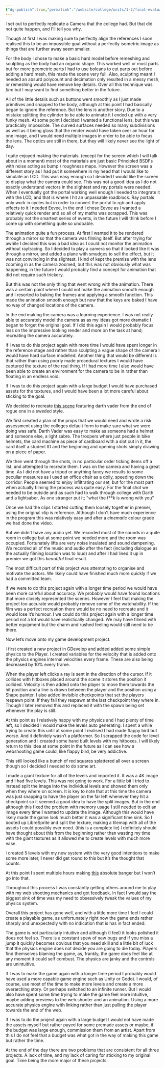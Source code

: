 ```yaml
---
{"dg-publish":true,"permalink":"/website/college/units/1-2/final-evaluation/"}
---
```


I set out to perfectly replicate a Camera that the college had. But that did not quite happen, and I'll tell you why.

Though at first I was making sure to perfectly align the references I soon realised this to be an impossible goal without a perfectly isometric image as things that are further away seem smaller.

For the body I chose to make a basic hard model before remeshing and sculpting as the body had an organic shape. This worked well or most parts but for more geometric parts I had to use boleans to cut parts out before adding a hard mesh, this made the scene very full. Also, sculpting meant I needed an absurd polycount and decimation only resulted in a messy mesh, or remeshing would have remove key details. Over all this technique was *fine* but I may want to find something better in the future.

All of the little details such as buttons went smoothly as I just made primitives and snapped to the body, although at this point I had basically began to ignore the reference. But the lens is another story. Due to a mistake splitting the cylinder to be able to animate it I ended up with a very funky mesh. At some point I decided I wanted a functional lens, but this was practically impossible. The curved surfaces needed so many subdivisions as well as it being glass that the render would have taken over an hour for one image, and I would need multiple images in order to be able to focus the lens. The optics are still in there, but they will likely never see the light of day.

I quite enjoyed making the materials. (except for the screen which I will talk about in a moment) most of the materials are just basic Principled BSDFs with noise acting as bump / roughness maps. However the screen was a different story as I had put it somewhere in my head that I would like to simulate an LCD. This was easy enough so I decided I would like the screen to display what the camera could see. This was not a good idea as I do not exactly understand vectors in the slightest and ray portals were needed. When I eventually got the portal working well enough I needed to integrate it with the LCD, and that is where I hit an unpassable roadblock. Ray portals only work in cycles but in order to convert the portal to rgb and apply effects to it I needed Eevee, In the end I chose Eevee as I wanted a relatively quick render and so all of my maths was scrapped. This was probably not the smartest series of events, in the future I will think before I come up with something quite so undoable.

The animation quite a fun process. At first I wanted it to be rendered through a mirror so that the camera was filming itself. But after trying for awhile I decided this was a bad idea as I could not monitor the animation without raytracing. So I decided to play a camera so that it looked like it was through a mirror, and added a plane with smudges to sell the effect, but it was not convincing in the slightest. I kind of kept the premise with the lens zooming in as the camera zoomed, but this was not obviously what was happening, in the future I would probably find a concept for animation that did not require such trickery.

But this was not the only thing that went wrong with the animation. There was a certain point where I could not make the animation smooth enough and I resorted to baking the frames and applying a smooth function. This made the animation smooth enough but now that the keys are baked I have no way of changed locations of the camera.

In the end making the camera was a learning experience. I was not really able to accurately model the camera as as my ideas got more dramatic I began to forget the original goal. If I did this again I would probably focus less on the impressive looking render and more on the task at hand; recreating the camera accurately.

If I was to do this project again with more time I would have spent longer in the reference stage and rather than sculpting a vague shape of the camera I would have hard surface modelled. Another thing that would be different is that rather than using poorly made procedural textures I would have captured the texture of the real thing. If I had more time I also would have been able to create an environment for the camera to be in rather than floating in an endless void.

If I was to do this project again with a large budget I would have purchased assets for the textures, and I would have been a lot more careful about sticking to the goal.

  

We decided to recreate [this scene](https://www.youtube.com/watch?v=wxL8bVJhXCM) featuring darth vader from the end of rogue one in a sweded style.

We first created a plan of the props that we would need and wrote a risk assessment using the colleges default form to make sure what we were doing was safe. Darth Vader was easy to make as someone had a helmet and someone else, a light sabre. The troopers where just people in bike helmets, the card machine as piece of cardboard with a slot cut in it, the card itself a student ID and the beginning and opening shots simply drawing on a piece of paper.

We then went through the shots, in no particular order ticking items off a list, and attempted to recreate them. I was on the camera and having a great time. As I did not have a tripod or anything fancy we results to some peculiar measures as I used an office chair as a dolly, speeding down the corridor. People seemed to enjoy infiltrating our set, but for the most part when actually filming the process was quite easy. For the final shot we needed to be outside and as such had to walk through college with Darth and a lightsaber. As one stranger put it; "what the f**k is wrong with you"

Once we had the clips I started cutting them loosely together in premier, using the original clip is reference. Although I don't have much experience in the program this was relatively easy and after a *cinematic* colour grade we had done the video.

But we didn't have any audio yet. We recorded most of the sounds in a quite room in college but at some point we needed more and the room was occupied. Fortunately lifts are very noise insulated and sound dampening. We recorded all of the music and audio after the fact (including dialogue as the actually filming location was to loud) and after I had lined it up in premier we got this *beautiful* final result.

The most difficult part of this project was attempting to organise and motivate the actors. We likely could have finished much more quickly if we had a committed team.

If we were to do this project again with a longer time period we would have been more careful about accuracy. We probably would have found locations that more closely represented the scenes. However I feel that making the project too accurate would probably remove some of the watchability. If the film was a perfect recreation there would be no need to recreate and it would lose it’s humour. I we could do this project again with a longer time period not a lot would have realistically changed. We may have filmed with better equipment but the charm and rushed feeling would still need to be there.

  
  

Now let’s move onto my game development project.

I first created a new project in GDevelop and added added some simple physics to the Player. I created variables for the velocity that is added onto the physics engines internal velocities every frame. These are also being decreased by 10% every frame.

When the player left clicks a ray is sent in the direction of the cursor. If it collides with hitboxes placed around the scene it stores the position it collided. Velocity is then added onto the player to move them towards the hit position and a line is drawn between the player and the position using a Shape painter. I also added invisible checkpoints that set the players respawn point. If they fall they respawn at the last checkpoint they where in. Though I later removed this and replaced it with the spawn being set whenever the play is still.

At this point as I relatively happy with my physics and I had plenty of time left, so I decided I would make the levels auto generating. I spent a while trying to create this until at some point I realised I had made flappy bird but worse. And it definitely wasn’t a platformer. So I scrapped the code for level generation and I created some hand built levels with my hitboxes. I will likely return to this idea at some point in the future as I can see how a webshooting game could, like flappy bird, be very addictive.

This still looked like a bunch of red squares splattered all over a screen though so I decided I needed to do some art.

I made a giant texture for all of the levels and imported it. It was a 4K image and I had five levels. This was not going to work. For a little bit I tried to instead split the image into the individual levels and showed them only when they where on screen. It is key to note that at this time the camera was just snapping to have the player on the far left whenever they hit a checkpoint so it seemed a good idea to have the split images. But in the end although this fixed the problem with memory usage I still needed to edit an image every time I wanted to update the image. Although this would have likely made the game look much better it was a significant time sink. So I booted up LibreSprite and split the texture, making a tilemap with all of the assets I could possibly ever need. (this is a complete lie) I definitely should have thought about this from the beginning rather than wasting my time with the giant textures as it allowed me to create levels with much more ease.

I created 5 levels with my new system with the very good intentions to make some more later, I never did get round to this but it’s the thought that counts.

At this point I spent multiple hours making [this](https://soundcloud.com/jake-mcgowan-music/arachnid-fella?si=274c8bf9ee5d49b6ae4314205f5fe6ee&utm_source=clipboard&utm_medium=text&utm_campaign=social_sharing) absolute banger but I won’t go into that.

Throughout this process I was constantly getting others around me to play with my web shooting mechanics and got feedback. In fact I would say the biggest sink of time was my need to obsessively tweak the values of my physics system.

Overall this project has gone well, and with a little more time I feel I could create a playable game, as unfortunately right now the game ends rather sharply and unexpectedly with no indication that is has in fact ended.

The game is not particularly intuitive and although (I feel) it looks polished it does not feel so. There is a constant spew of new bugs and if you miss a jump it quickly becomes obvious that you need skill and a little bit of luck that the physics engine does not decide you are going to die today. Players find themselves blaming the game, as, frankly, the game does feel like at any moment it could self combust. The physics are janky and the controls are unintuitive.

If I was to make the game again with a longer time period I probably would have used a more capable game engine such as Unity or Godot. I would, of course, use most of the time to make more levels and create a more overarching story. Or perhaps switched to an infinite runner. But I would also have spent some time trying to make the game feel more intuitive, maybe adding previews to the web shooter and an animation. Using a more accurate physics engine with linking rather than just pulling the player towards the end of the web.

If I was to do the project again with a large budget I would not have made the assets myself but rather payed for some premade assets or maybe, if the budget was large enough, commission them from an artist. Apart from this I do not feel that a budget was what got in the way of making this game but rather the time.

  

At the end of the day there are two problems that are consistent for all three projects. A lack of time, and my lack of caring for sticking to my original goal. Time being the more major of these projects.